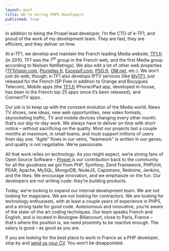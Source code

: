 ```yaml
---
layout: post
title: We’re Hiring PHP5 Developers
published: true
---
```

<p><span style="">In addition to being the Propel lead developer, I&rsquo;m the CTO of e-TF1, and proud of the work of my development team. They are fast, they are efficient, and they deliver on time.</span></p>
<p><span style="">At e-TF1, we develop and maintain the French leading Media website, <a href="http://www.tf1.fr/">TF1.fr</a> (in 2010, TF1 was the 7<sup>th</sup> group in the French web, and the first Media group according to Nielsen NetRatings). We also edit a lot of other web properties (<a href="http://www.tf1vision.com/">TF1Vision.com</a>, <a href="http://www.plurielles.fr/">Plurielles.fr</a>, <a href="http://www.excessif.com/">Excessif.com</a>, <a href="http://www.psg.fr">PSG.fr</a>, <a href="http://www.om.net">OM.net</a>, etc.). We don&rsquo;t just do web, though; e-TF1 also develops IPTV services (like <a href="http://www.01net.com/editorial/530254/la-television-de-rattrapage-de-tf1-disponible-sur-la-freebox/">MyTF1</a>, just released for the French ISP Free in addition to Orange and Bouygues Telecom), Mobile apps (the <a href="http://itunes.apple.com/fr/app/tf1/id407248490">TF1.fr</a> iPhone/iPad app, developed in-house, has been in the French top 25 apps since it&rsquo;s been released), and ConnectTV apps.</span></p>
<p><span style="">Our job is to keep up with the constant evolution of the Media world. News TV shows, new ideas, new web opportunities, new video formats, skyrocketing traffic, TV and mobile devices changing every other month: that&rsquo;s our day-to-day work. We always have to deliver on time with short notice &ndash; without sacrificing on the quality. Most our projects last a couple months at maximum, in small teams, and must support millions of users from day one. &ldquo;Agile&rdquo; flows in our veins, &ldquo;teamwork&rdquo; is written in our genes, and quality is not negotiable. We&rsquo;re passionate. </span></p>
<p><span style="">All that work relies on technology. As you might expect, we&rsquo;re strong fans of Open Source Software &ndash; <a href="http://www.propelorm.org">Propel </a>is our contribution back to the community for all the goodness we got from PHP, Symfony, Zend Framework, PHPUnit, PEAR, Apache, MySQL, MongoDB, NodeJS, Capistrano, Redmine, Jenkins, and the likes. We encourage innovation, and we emphasize on the fun. Our developers are not writing code: they&rsquo;re building products. </span></p>
<p><span style="">Today, we&rsquo;re looking to expand our internal development team. We are not looking for magicians. We are not looking for contractors. We are looking for technology enthusiasts, with at least a couple years of experience in PHP5, and a strong taste for good code. Autonomous and innovative, you&rsquo;re aware of the state-of-the art coding techniques. Our team speaks French and English, and is located in Boulogne-Billancourt, close to Paris, France &ndash; that&rsquo;s where the position is, we need proximity to be reactive enough. The salary is good &ndash; as good as you are.</span></p>
<p><span style="">If you are looking for the best place to work in France as a PHP developer, stop by and <a href="http://tf1.profils.org/offre-de-emploi/emploi-developpeur-se-h-f_3374.aspx">send us your CV</a>. You won&rsquo;t be disappointed.</span></p>
<p>&nbsp;</p>
